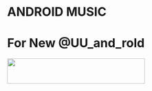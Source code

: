 # ANDROID MUSIC 

# For New @UU_and_rold

<p align="left"><a href="https://heroku.com/deploy?template=https://github.com/Xavier-V1/UserMusic"> <img src="https://img.shields.io/badge/Deploy%20To%20Heroku-purple?style=for-the-badge&logo=heroku" width="320" height="58.45"/></a></p>
